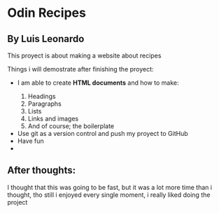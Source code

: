 <h1>Odin Recipes</h1>
<h2>By Luis Leonardo</h2>
<p>This proyect is about making a website about recipes</p>
<p>Things i will demostrate after finishing the proyect: </p>
<ul>
    <li>I am able to create <strong>HTML documents</strong> and how to make:</li>
    <ol>
        <li>Headings</li>
        <li>Paragraphs</li>
        <li>Lists</li>
        <li>Links and images</li>
        <li>And of course; the boilerplate</li>
    </ol>
    <li>Use git as a version control and push my proyect to GitHub</li>
    <li>Have fun<li>
</ul>
<h2>After thoughts:</h2>
<p>I thought that this was going to be fast, but it was a lot more time than i thought, tho still i enjoyed every single moment, i really liked doing the project</p>